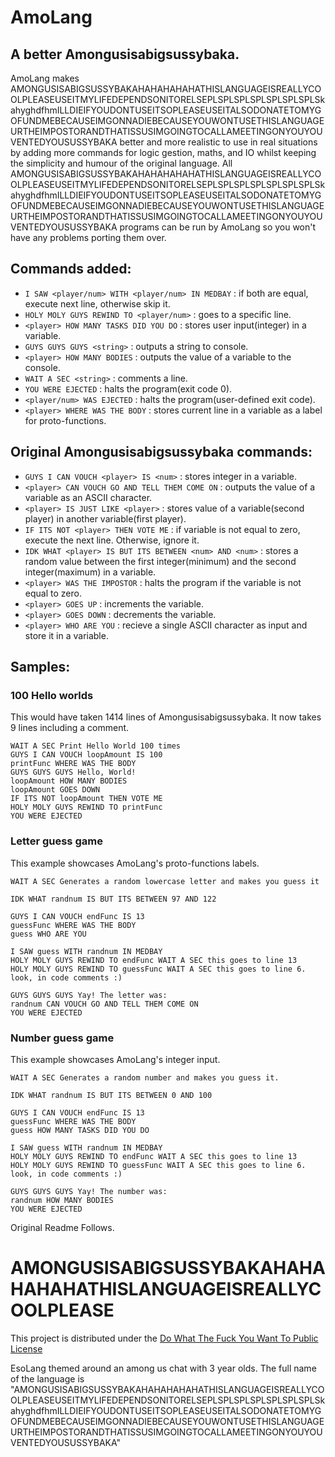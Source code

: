 # AmoLang
## A better Amongusisabigsussybaka.

AmoLang makes AMONGUSISABIGSUSSYBAKAHAHAHAHAHATHISLANGUAGEISREALLYCOOLPLEASEUSEITMYLIFEDEPENDSONITORELSEPLSPLSPLSPLSPLSPLSPLSkahyghdfhmILLDIEIFYOUDONTUSEITSOPLEASEUSEITALSODONATETOMYGOFUNDMEBECAUSEIMGONNADIEBECAUSEYOUWONTUSETHISLANGUAGEURTHEIMPOSTORANDTHATISSUSIMGOINGTOCALLAMEETINGONYOUYOUVENTEDYOUSUSSYBAKA better and more realistic to use in real situations by adding more commands for logic gestion, maths, and IO whilst keeping the simplicity and humour of the original language. All AMONGUSISABIGSUSSYBAKAHAHAHAHAHATHISLANGUAGEISREALLYCOOLPLEASEUSEITMYLIFEDEPENDSONITORELSEPLSPLSPLSPLSPLSPLSPLSkahyghdfhmILLDIEIFYOUDONTUSEITSOPLEASEUSEITALSODONATETOMYGOFUNDMEBECAUSEIMGONNADIEBECAUSEYOUWONTUSETHISLANGUAGEURTHEIMPOSTORANDTHATISSUSIMGOINGTOCALLAMEETINGONYOUYOUVENTEDYOUSUSSYBAKA programs can be run by AmoLang so you won't have any problems porting them over.

## Commands added:
- ``I SAW <player/num> WITH <player/num> IN MEDBAY`` : if both are equal, execute next line, otherwise skip it.
- ``HOLY MOLY GUYS REWIND TO <player/num>`` : goes to a specific line.
- ``<player> HOW MANY TASKS DID YOU DO`` : stores user input(integer) in a variable.
- ``GUYS GUYS GUYS <string>`` : outputs a string to console.
- ``<player> HOW MANY BODIES`` : outputs the value of a variable to the console.
- ``WAIT A SEC <string>`` : comments a line.
- ``YOU WERE EJECTED`` : halts the program(exit code 0).
- ``<player/num> WAS EJECTED`` : halts the program(user-defined exit code).
- ``<player> WHERE WAS THE BODY`` : stores current line in a variable as a label for proto-functions.

## Original Amongusisabigsussybaka commands:
- ``GUYS I CAN VOUCH <player> IS <num>`` : stores integer in a variable.
- ``<player> CAN VOUCH GO AND TELL THEM COME ON`` : outputs the value of a variable as an ASCII character.
- ``<player> IS JUST LIKE <player>`` : stores value of a variable(second player) in another variable(first player).
- ``IF ITS NOT <player> THEN VOTE ME`` : if variable is not equal to zero, execute the next line. Otherwise, ignore it.
- ``IDK WHAT <player> IS BUT ITS BETWEEN <num> AND <num>`` : stores a random value between the first integer(minimum) and the second integer(maximum) in a variable.
- ``<player> WAS THE IMPOSTOR`` : halts the program if the variable is not equal to zero.
- ``<player> GOES UP`` : increments the variable.
- ``<player> GOES DOWN`` : decrements the variable.
- ``<player> WHO ARE YOU`` : recieve a single ASCII character as input and store it in a variable.

## Samples:

### 100 Hello worlds

This would have taken 1414 lines of Amongusisabigsussybaka. It now takes 9 lines including a comment.

```
WAIT A SEC Print Hello World 100 times
GUYS I CAN VOUCH loopAmount IS 100
printFunc WHERE WAS THE BODY
GUYS GUYS GUYS Hello, World!
loopAmount HOW MANY BODIES
loopAmount GOES DOWN
IF ITS NOT loopAmount THEN VOTE ME
HOLY MOLY GUYS REWIND TO printFunc
YOU WERE EJECTED
```

### Letter guess game

This example showcases AmoLang's proto-functions labels.

```
WAIT A SEC Generates a random lowercase letter and makes you guess it

IDK WHAT randnum IS BUT ITS BETWEEN 97 AND 122

GUYS I CAN VOUCH endFunc IS 13
guessFunc WHERE WAS THE BODY
guess WHO ARE YOU

I SAW guess WITH randnum IN MEDBAY
HOLY MOLY GUYS REWIND TO endFunc WAIT A SEC this goes to line 13
HOLY MOLY GUYS REWIND TO guessFunc WAIT A SEC this goes to line 6. look, in code comments :)

GUYS GUYS GUYS Yay! The letter was:
randnum CAN VOUCH GO AND TELL THEM COME ON
YOU WERE EJECTED
```

### Number guess game

This example showcases AmoLang's integer input.

```
WAIT A SEC Generates a random number and makes you guess it.

IDK WHAT randnum IS BUT ITS BETWEEN 0 AND 100

GUYS I CAN VOUCH endFunc IS 13
guessFunc WHERE WAS THE BODY
guess HOW MANY TASKS DID YOU DO

I SAW guess WITH randnum IN MEDBAY
HOLY MOLY GUYS REWIND TO endFunc WAIT A SEC this goes to line 13
HOLY MOLY GUYS REWIND TO guessFunc WAIT A SEC this goes to line 6. look, in code comments :)

GUYS GUYS GUYS Yay! The number was:
randnum HOW MANY BODIES
YOU WERE EJECTED
```

Original Readme Follows.

# AMONGUSISABIGSUSSYBAKAHAHAHAHAHATHISLANGUAGEISREALLYCOOLPLEASE
This project is distributed under the [Do What The Fuck You Want To Public License](https://en.wikipedia.org/wiki/WTFPL)

EsoLang themed around an among us chat with 3 year olds. The full name of the language is "AMONGUSISABIGSUSSYBAKAHAHAHAHAHATHISLANGUAGEISREALLYCOOLPLEASEUSEITMYLIFEDEPENDSONITORELSEPLSPLSPLSPLSPLSPLSPLSkahyghdfhmILLDIEIFYOUDONTUSEITSOPLEASEUSEITALSODONATETOMYGOFUNDMEBECAUSEIMGONNADIEBECAUSEYOUWONTUSETHISLANGUAGEURTHEIMPOSTORANDTHATISSUSIMGOINGTOCALLAMEETINGONYOUYOUVENTEDYOUSUSSYBAKA"
